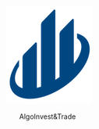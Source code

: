 <p align="center">
  <img src="picture\1600429119334_P6.png" alt="logo" />
</p>
<p align="center">AlgoInvest&Trade</p>
